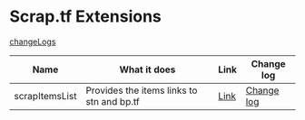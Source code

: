 # Scrap.tf Extensions

[changeLogs](./changeLog.md)

|Name| What it does| Link|Change log|
|-|-|-|-|
|scrapItemsList|Provides the items links to stn and bp.tf|<a href="./scrapItemsList">Link</a>|<a href="./scrapItemsList/changeLog.md">Change log</a>|